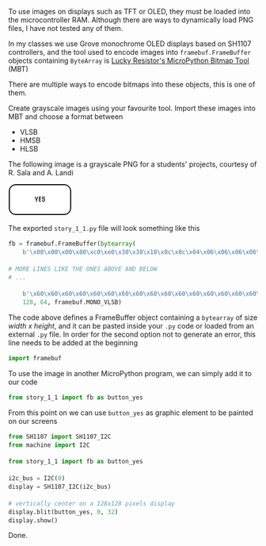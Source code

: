 To use images on displays such as TFT or OLED, they must be loaded into the microcontroller RAM.
Although there are ways to dynamically load PNG files, I have not tested any of them.

In my classes we use Grove monochrome OLED displays based on SH1107 controllers, and the tool used to encode images into `framebuf.FrameBuffer` objects containing `ByteArray` is [Lucky Resistor's MicroPython Bitmap Tool](https://luckyresistor.me/applications/micropython-bitmap-tool/) (MBT)

There are multiple ways to encode bitmaps into these objects, this is one of them.

Create grayscale images using your favourite tool.
Import these images into MBT and choose a format between
* VLSB
* HMSB
* HLSB

The following image is a grayscale PNG for a students' projects, courtesy of R. Sala and A. Landi

![Button](assets/story_1_1.png)

The exported `story_1_1.py` file will look something like this

```Python
fb = framebuf.FrameBuffer(bytearray(
    b'\x00\x00\x00\x80\xc0\xe0\x30\x38\x18\x0c\x0c\x04\x06\x06\x06\x06\x06\x06\x06\x06\x06\x06\x06\x06\x06\x06\x06\x06\x06\x06\x06\x06'

# MORE LINES LIKE THE ONES ABOVE AND BELOW
# ...
    
    b'\x60\x60\x60\x60\x60\x60\x60\x60\x60\x60\x60\x60\x60\x60\x60\x60\x60\x60\x60\x60\x20\x30\x30\x18\x1c\x0c\x07\x03\x01\x00\x00\x00'),
    128, 64, framebuf.MONO_VLSB)

```

The code above defines a FrameBuffer object containing a `bytearray` of size _width x height_, and it can be pasted inside your `.py` code or loaded from an external `.py` file.
In order for the second option not to generate an error, this line needs to be added at the beginning

```Python
import framebuf
```

To use the image in another MicroPython program, we can simply add it to our code

```Python
from story_1_1 import fb as button_yes
```

From this point on we can use `button_yes` as graphic element to be painted on our screens 

```Python
from SH1107 import SH1107_I2C
from machine import I2C

from story_1_1 import fb as button_yes

i2c_bus = I2C(0)
display = SH1107_I2C(i2c_bus)

# vertically center on a 128x128 pixels display
display.blit(button_yes, 0, 32) 
display.show()

```

Done.